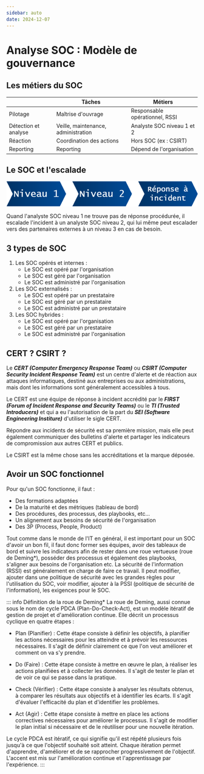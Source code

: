```yaml
---
sidebar: auto
date: 2024-12-07
---
```


# Analyse SOC : Modèle de gouvernance
<ESDInfo />

## Les métiers du SOC

| |Tâches|Métiers|
|-|-|-|
|Pilotage|Maîtrise d'ouvrage|Responsable opérationnel, RSSI|
|Détection et analyse|Veille, maintenance, administration|Analyste SOC niveau 1 et 2|
|Réaction|Coordination des actions|Hors SOC (ex : CSIRT)|
|Reporting|Reporting|Dépend de l'organisation|


## Le SOC et l'escalade

![Escalade](./img/escalade.png)

Quand l'analyste SOC niveau 1 ne trouve pas de réponse procédurée, il escalade l'incident à un analyste SOC niveau 2, qui lui même peut escalader vers des partenaires externes à un niveau 3 en cas de besoin.

## 3 types de SOC

1. Les SOC opérés et internes : 
    * Le SOC est opéré par l'organisation
    * Le SOC est géré par l'organisation
    * Le SOC est administré par l'organisation
2. Les SOC externalisés :
    * Le SOC est opéré par un prestataire
    * Le SOC est géré par un prestataire
    * Le SOC est administré par un prestataire
3. Les SOC hybrides :
    * Le SOC est opéré par l'organisation
    * Le SOC est géré par un prestataire
    * Le SOC est administré par l'organisation

## CERT ? CSIRT ?

Le ***CERT (Computer Emergency Response Team)*** ou ***CSIRT (Computer Security Incident Response Team)*** est un centre d'alerte et de réaction aux attaques informatiques, destiné aux entreprises ou aux administrations, mais dont les informations sont généralement accessibles à tous.

Le CERT est une équipe de réponse à incident accrédité par le ***FIRST (Forum of Incident Response and Security Teams)*** ou le ***TI (Trusted Introducers)*** et qui a eu l'autorisation de la part du ***SEI (Software Engineering Institure)*** d'utiliser le sigle CERT.

Répondre aux incidents de sécurité est sa première mission, mais elle peut également communiquer des bulletins d'alerte et partager les indicateurs de compromission aux autres CERT et publics.

Le CSIRT est la même chose sans les accréditations et la marque déposée.

## Avoir un SOC fonctionnel

Pour qu'un SOC fonctionne, il faut :
* Des formations adaptées
* De la maturité et des métriques (tableau de bord)
* Des procédures, des processus, des playbooks, etc...
* Un alignement aux besoins de sécurité de l'organisation
* Des 3P (Process, People, Product)

Tout comme dans le monde de l'IT en général, il est important pour un SOC d'avoir un bon fil, il faut donc former ses équipes, avoir des tableaux de bord et suivre les indicateurs afin de rester dans une roue vertueuse (roue de Deming*), posséder des processus et également des playbooks, s'aligner aux besoins de l'organisation etc. La sécurité de l'information (RSSI) est généralement en charge de faire ce travail. Il peut modifier, ajouter dans une politique de sécurité avec les grandes règles pour l'utilisation du SOC, voir modifier, ajouter à la PSSI (politique de sécurité de l'information), les exigences pour le SOC.

::: info Définition de la roue de Deming*
La roue de Deming, aussi connue sous le nom de cycle PDCA (Plan-Do-Check-Act), est un modèle itératif de gestion de projet et d'amélioration continue. Elle décrit un processus cyclique en quatre étapes :

* Plan (Planifier) : Cette étape consiste à définir les objectifs, à planifier les actions nécessaires pour les atteindre et à prévoir les ressources nécessaires. Il s'agit de définir clairement ce que l'on veut améliorer et comment on va s'y prendre.

* Do (Faire) : Cette étape consiste à mettre en œuvre le plan, à réaliser les actions planifiées et à collecter les données. Il s'agit de tester le plan et de voir ce qui se passe dans la pratique.

* Check (Vérifier) : Cette étape consiste à analyser les résultats obtenus, à comparer les résultats aux objectifs et à identifier les écarts. Il s'agit d'évaluer l'efficacité du plan et d'identifier les problèmes.

* Act (Agir) : Cette étape consiste à mettre en place les actions correctives nécessaires pour améliorer le processus. Il s'agit de modifier le plan initial si nécessaire et de le réutiliser pour une nouvelle itération.

Le cycle PDCA est itératif, ce qui signifie qu'il est répété plusieurs fois jusqu'à ce que l'objectif souhaité soit atteint. Chaque itération permet d'apprendre, d'améliorer et de se rapprocher progressivement de l'objectif. L'accent est mis sur l'amélioration continue et l'apprentissage par l'expérience.
:::
